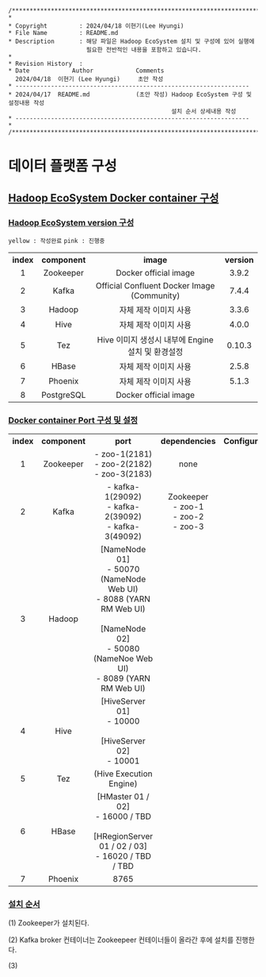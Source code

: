 <link rel="stylesheet" href="./styles.css" />

```
/*****************************************************************************/
*
* Copyright         : 2024/04/18 이현기(Lee Hyungi)
* File Name         : README.md
* Description       : 해당 파일은 Hadoop EcoSystem 설치 및 구성에 있어 실행에 
                      필요한 전반적인 내용을 포함하고 있습니다.
*                    
* Revision History  :
* Date		      Author 			Comments
  2024/04/18  이현기 (Lee Hyungi)     초안 작성
* ------------------------------------------------------------------
* 2024/04/17  README.md	            (초안 작성) Hadoop EcoSystem 구성 및 설정내용 작성
                                              설치 순서 상세내용 작성
* ------------------------------------------------------------------
* 
/****************************************************************************/
```

# 데이터 플랫폼 구성

## <u>Hadoop EcoSystem Docker container 구성</u>

### <u>Hadoop EcoSystem version 구성</u>

`yellow : 작성완료` `pink : 진행중`
<table>
    <tr>
        <th style="text-align: center">index</th>
        <th style="text-align: center">component</th>
        <th style="text-align: center">image</th>
        <th style="text-align: center">version</th>
    </tr>
    <tr style="text-align: center">
        <td class="complete">1</td>
        <td class="complete">Zookeeper</td>
        <td class="complete">Docker official image</td>
        <td class="complete">3.9.2</td>
    </tr>
    <tr style="text-align: center">
        <td class="complete">2</td>
        <td class="complete">Kafka</td>
        <td class="complete">Official Confluent Docker Image <br/>(Community)</td>
        <td class="complete">7.4.4</td>
    </tr>
    <tr style="text-align: center">
        <td class="progress">3</td>
        <td class="progress">Hadoop</td>
        <td class="progress">자체 제작 이미지 사용</td>
        <td class="progress">3.3.6</td>
    </tr>
    <tr style="text-align: center">
        <td>4</td>
        <td>Hive</td>
        <td>자체 제작 이미지 사용</td>
        <td>4.0.0</td>
    </tr>
    <tr style="text-align: center">
        <td>5</td>
        <td>Tez</td>
        <td>Hive 이미지 생성시 내부에 Engine 설치 및 환경설정</td>
        <td>0.10.3</td>
    </tr>
    <tr style="text-align: center">
        <td>6</td>
        <td>HBase</td>
        <td>자체 제작 이미지 사용</td>
        <td>2.5.8</td>
    </tr>
    <tr style="text-align: center">
        <td>7</td>
        <td>Phoenix</td>
        <td>자체 제작 이미지 사용</td>
        <td>5.1.3</td>
    </tr>
    <tr style="text-align: center">
        <td>8</td>
        <td>PostgreSQL</td>
        <td>Docker official image</td>
        <td></td>
    </tr>
</table>


### <u>Docker container Port 구성 및 설정</u>

<table>
    <tr>
        <th style="text-align: center">index</th>
        <th style="text-align: center">component</th>
        <th style="text-align: center">port</th>
        <th style="text-align: center">dependencies</th>
        <th style="text-align: center">Configuration</th>
    </tr>
    <tr style="text-align: center">
        <td class="complete">1</td>
        <td class="complete">Zookeeper</td>
        <td class="complete">
            <div class="align-center">
                - zoo-1(2181)<br/>
                - zoo-2(2182)<br/>
                - zoo-3(2183)
            </div>
        </td>
        <td class="complete">none</td>
        <td class="complete"></td>
    </tr>
    <tr style="text-align: center">
        <td class="complete">2</td>
        <td class="complete">Kafka</td>
        <td class="complete">
            <div class="align-center">
                - kafka-1(29092)<br/>
                - kafka-2(39092)<br/> 
                - kafka-3(49092)
            </div>
        </td>
        <td class="complete">
            <div class="align-center">
                Zookeeper <br/>- zoo-1<br/>- zoo-2<br/>- zoo-3
            </div>
        </td>
    </tr>
    <tr style="text-align: center">
        <td class="progress">3</td>
        <td class="progress">Hadoop</td>
        <td class="progress align-center">
            <div class="align-center">
                [NameNode 01] <br/> - 50070 (NameNode Web UI)<br/>- 8088 (YARN RM Web UI)<br/>
            </div>
            <br/>
            <div class="align-center">
                [NameNode 02] <br/> - 50080 (NameNoe Web UI)<br/>- 8089 (YARN RM Web UI)<br/>
            </div>
        </td>
    </tr>
    <tr style="text-align: center">
        <td>4</td>
        <td>Hive</td>
        <td>
            <div class="align-center">
                [HiveServer 01] <br/> - 10000
            </div>
            <br/>
            <div class="align-center">
                [HiveServer 02] <br/> - 10001
            </div>
        </td>
    </tr>
    <tr style="text-align: center">
        <td>5</td>
        <td>Tez</td>
        <td>(Hive Execution Engine)</td>
    </tr>
    <tr style="text-align: center">
        <td>6</td>
        <td>HBase</td>
        <td>
            <div class="align-center">
                [HMaster 01 / 02] <br/> - 16000 / TBD
            </div>
            <br/>
            <div class="align-center">
                [HRegionServer 01 / 02 / 03] <br/> - 16020 / TBD / TBD
            </div>
        </td>
    </tr>
    <tr style="text-align: center">
        <td>7</td>
        <td>Phoenix</td>
        <td>8765</td>
    </tr>
</table>

### <u>설치 순서</u>

(1) Zookeeper가 설치된다.

(2) Kafka broker 컨테이너는 Zookeepeer 컨테이너들이 올라간 후에 설치를 진행한다.

(3) 
